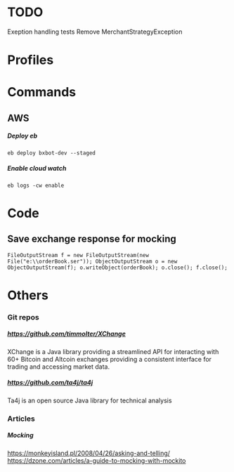 # TODO
Exeption handling tests
Remove MerchantStrategyException

# Profiles

# Commands

## AWS
##### Deploy eb
`eb deploy bxbot-dev --staged`
##### Enable cloud watch 
`eb logs -cw enable`

# Code
## Save exchange response for mocking
`FileOutputStream f = new FileOutputStream(new File("e:\\orderBook.ser"));
 ObjectOutputStream o = new ObjectOutputStream(f);
 o.writeObject(orderBook);
 o.close();
 f.close();`

# Others
### Git repos
##### https://github.com/timmolter/XChange
XChange is a Java library providing a streamlined API 
for interacting with 60+ Bitcoin and Altcoin exchanges providing a consistent interface 
for trading and accessing market data.
##### https://github.com/ta4j/ta4j
Ta4j is an open source Java library for technical analysis

### Articles
##### Mocking
https://monkeyisland.pl/2008/04/26/asking-and-telling/
https://dzone.com/articles/a-guide-to-mocking-with-mockito
